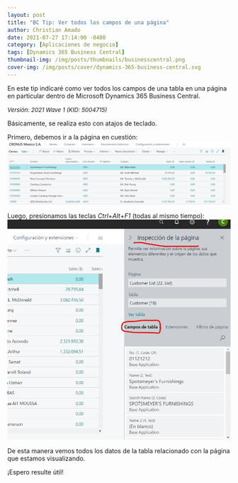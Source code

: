 ```yaml
---
layout: post
title: "BC Tip: Ver todos los campos de una página"
author: Christian Amado
date: 2021-07-27 17:14:00 -0400
category: [Aplicaciones de negocio]
tags: [Dynamics 365 Business Central]
thumbnail-img: /img/posts/thumbnails/businesscentral.png
cover-img: /img/posts/cover/dynamics-365-business-central.svg
---
```


En este tip indicaré como ver todos los campos de una tabla en una página en particular dentro de Microsoft Dynamics 365 Business Central.

<!--more-->
*<font size="2">Versión: 2021 Wave 1 (KID: 5004715)</font>*

Básicamente, se realiza esto con atajos de teclado.

Primero, debemos ir a la página en cuestión:  
![](/img/posts/2021/07/27/field1.png)

Luego, presionamos las teclas *Ctrl*+*Alt*+*F1* (todas al mismo tiempo):  
![](/img/posts/2021/07/27/Field2.png)

De esta manera vemos todos los datos de la tabla relacionado con la página que estamos visualizando.

¡Espero resulte útil!

